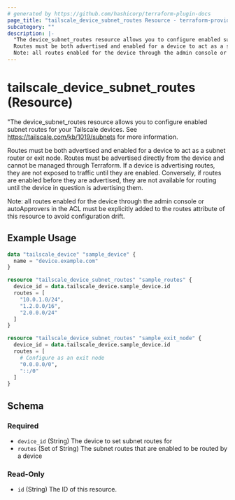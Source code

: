 ```yaml
---
# generated by https://github.com/hashicorp/terraform-plugin-docs
page_title: "tailscale_device_subnet_routes Resource - terraform-provider-tailscale"
subcategory: ""
description: |-
  "The device_subnet_routes resource allows you to configure enabled subnet routes for your Tailscale devices. See https://tailscale.com/kb/1019/subnets for more information.
  Routes must be both advertised and enabled for a device to act as a subnet router or exit node. Routes must be advertised directly from the device and cannot be managed through Terraform. If a device is advertising routes, they are not exposed to traffic until they are enabled. Conversely, if routes are enabled before they are advertised, they are not available for routing until the device in question is advertising them.
  Note: all routes enabled for the device through the admin console or autoApprovers in the ACL must be explicitly added to the routes attribute of this resource to avoid configuration drift.
---
```


# tailscale_device_subnet_routes (Resource)

"The device_subnet_routes resource allows you to configure enabled subnet routes for your Tailscale devices. See https://tailscale.com/kb/1019/subnets for more information.

Routes must be both advertised and enabled for a device to act as a subnet router or exit node. Routes must be advertised directly from the device and cannot be managed through Terraform. If a device is advertising routes, they are not exposed to traffic until they are enabled. Conversely, if routes are enabled before they are advertised, they are not available for routing until the device in question is advertising them.

Note: all routes enabled for the device through the admin console or autoApprovers in the ACL must be explicitly added to the routes attribute of this resource to avoid configuration drift.

## Example Usage

```terraform
data "tailscale_device" "sample_device" {
  name = "device.example.com"
}

resource "tailscale_device_subnet_routes" "sample_routes" {
  device_id = data.tailscale_device.sample_device.id
  routes = [
    "10.0.1.0/24",
    "1.2.0.0/16",
    "2.0.0.0/24"
  ]
}

resource "tailscale_device_subnet_routes" "sample_exit_node" {
  device_id = data.tailscale_device.sample_device.id
  routes = [
    # Configure as an exit node
    "0.0.0.0/0",
    "::/0"
  ]
}
```

<!-- schema generated by tfplugindocs -->
## Schema

### Required

- `device_id` (String) The device to set subnet routes for
- `routes` (Set of String) The subnet routes that are enabled to be routed by a device

### Read-Only

- `id` (String) The ID of this resource.
